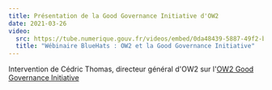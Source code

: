 ```yaml
---
title: Présentation de la Good Governance Initiative d'OW2
date: 2021-03-26
video:
  src: https://tube.numerique.gouv.fr/videos/embed/0da48439-5887-49f2-b5c1-24cd189d6543
  title: "Wébinaire BlueHats : OW2 et la Good Governance Initiative"
---
```


Intervention de Cédric Thomas, directeur général d'OW2 sur l'<a href="https://www.ow2.org/view/OSS_Governance/" target="_blank">OW2 Good Governance Initiative</a>
